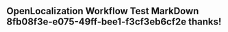 <properties
ms.topic="hero-topic1"
ms.test1="hero-topic"
ms.test2="test"/>

## OpenLocalization Workflow Test MarkDown 8fb08f3e-e075-49ff-bee1-f3cf3eb6cf2e thanks!
